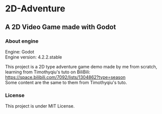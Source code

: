 # 2D-Adventure
## A 2D Video Game made with Godot

### About engine
Engine: Godot <br>
Engine version: 4.2.2.stable <br>

This project is a 2D type adventure game demo made by me from scratch, <br>
learning from Timothyqiu's tuto on BiliBili: <https://space.bilibili.com/7092/lists/1304862?type=season> <br>
Some content are the same to them from Timothyqiu's tuto. <br>

### License
This project is under MIT License.
